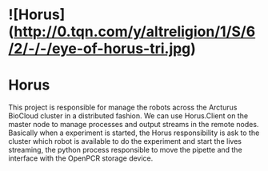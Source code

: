 ![Horus] (http://0.tqn.com/y/altreligion/1/S/6/2/-/-/eye-of-horus-tri.jpg)
=========

Horus
=====

This project is responsible for manage the robots across the Arcturus BioCloud cluster in a distributed fashion.
We can use Horus.Client on the master node to manage processes and output streams in the remote nodes.
Basically when a experiment is started, the Horus responsibility is ask to the cluster which robot is available to do the experiment and start the lives streaming, the python process responsible to move the pipette and the interface with the OpenPCR storage device.
